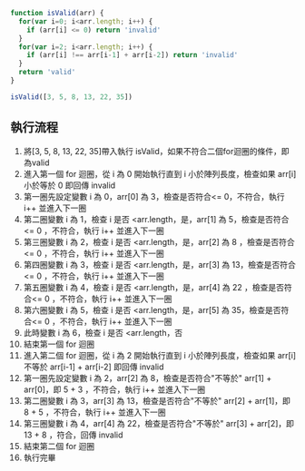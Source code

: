 ``` js
function isValid(arr) {
  for(var i=0; i<arr.length; i++) {
    if (arr[i] <= 0) return 'invalid'
  }
  for(var i=2; i<arr.length; i++) {
    if (arr[i] !== arr[i-1] + arr[i-2]) return 'invalid'
  }
  return 'valid'
}

isValid([3, 5, 8, 13, 22, 35])
```

## 執行流程
1. 將[3, 5, 8, 13, 22, 35]帶入執行 isValid，如果不符合二個for迴圈的條件，即為valid
2. 進入第一個 for 迴圈，從 i 為 0 開始執行直到 i 小於陣列長度，檢查如果 arr[i] 小於等於 0 即回傳 invalid
3. 第一圈先設定變數 i 為 0，arr[0] 為 3，檢查是否符合<= 0，不符合，執行 i++ 並進入下一圈
4. 第二圈變數 i 為 1，檢查 i 是否 <arr.length，是，arr[1] 為 5，檢查是否符合<= 0 ，不符合，執行 i++ 並進入下一圈
5. 第三圈變數 i 為 2，檢查 i 是否 <arr.length，是，arr[2] 為 8 ，檢查是否符合<= 0 ，不符合，執行 i++ 並進入下一圈
6. 第四圈變數 i 為 3，檢查 i 是否 <arr.length，是，arr[3] 為 13，檢查是否符合<= 0 ，不符合，執行 i++ 並進入下一圈
7. 第五圈變數 i 為 4，檢查 i 是否 <arr.length，是，arr[4] 為 22 ，檢查是否符合<= 0 ，不符合，執行 i++ 並進入下一圈
8. 第六圈變數 i 為 5，檢查 i 是否 <arr.length，是，arr[5] 為 35，檢查是否符合<= 0 ，不符合，執行 i++ 並進入下一圈
9.  此時變數 i 為 6，檢查 i 是否 <arr.length，否
10.  結束第一個 for 迴圈
11. 進入第二個 for 迴圈，從 i 為 2 開始執行直到 i 小於陣列長度，檢查如果 arr[i] 不等於 arr[i-1] + arr[i-2] 即回傳 invalid
12. 第一圈先設定變數 i 為 2，arr[2] 為 8，檢查是否符合"不等於" arr[1] + arr[0]，即 5 + 3 ，不符合，執行 i++ 並進入下一圈
13. 第二圈變數 i 為 3，arr[3] 為 13，檢查是否符合"不等於" arr[2] + arr[1]，即 8 + 5 ，不符合，執行 i++ 並進入下一圈
14. 第三圈變數 i 為 4，arr[4] 為 22，檢查是否符合"不等於" arr[3] + arr[2]，即 13 + 8 ，符合，回傳 invalid
15. 結束第二個 for 迴圈
16. 執行完畢

